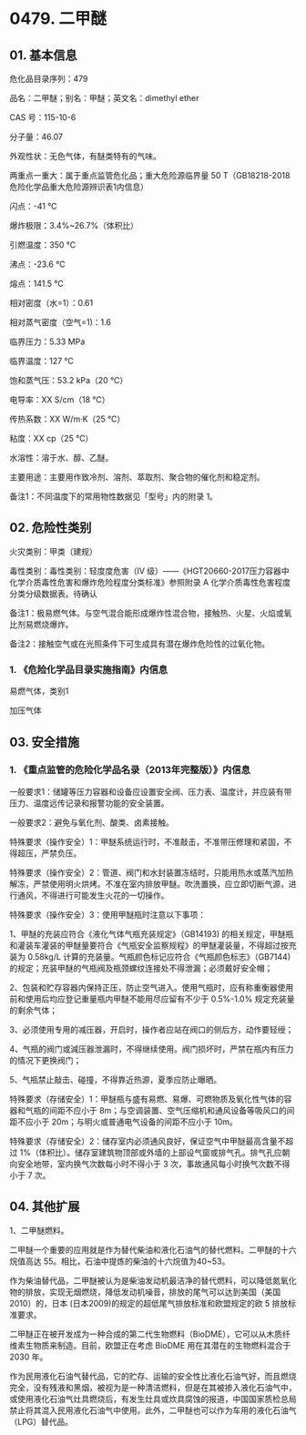 # 0479. 二甲醚

## 01. 基本信息

危化品目录序列：479

品名：二甲醚；别名：甲醚；英文名：dimethyl ether

CAS 号：115-10-6

分子量：46.07

外观性状：无色气体，有醚类特有的气味。

两重点一重大：属于重点监管危化品；重大危险源临界量 50 T（GB18218-2018危险化学品重大危险源辨识表1内信息）

闪点：-41 ℃

爆炸极限：3.4%~26.7%（体积比）

引燃温度：350 ℃

沸点：-23.6 ℃

熔点：141.5 ℃

相对密度（水=1）：0.61

相对蒸气密度（空气=1)：1.6

临界压力：5.33 MPa

临界温度：127 ℃

饱和蒸气压：53.2 kPa（20 ℃）

电导率：XX S/cm（18 ℃）

传热系数：XX W/m·K（25 ℃）

粘度：XX cp（25 ℃）

水溶性：溶于水、醇、乙醚。

主要用途：主要用作致冷剂、溶剂、萃取剂、聚合物的催化剂和稳定剂。

备注1：不同温度下的常用物性数据见「型号」内的附录 1。

## 02. 危险性类别

火灾类别：甲类（建规）

毒性类别：毒性类别：轻度度危害（IV 级）——《HGT20660-2017压力容器中化学介质毒性危害和爆炸危险程度分类标准》参照附录 A 化学介质毒性危害程度分类分级数据表。待确认

备注1：极易燃气体。与空气混合能形成爆炸性混合物，接触热、火星、火焰或氧比剂易燃烧爆炸。

备注2：接触空气或在光照条件下可生成具有潜在爆炸危险性的过氧化物。

### 1. 《危险化学品目录实施指南》内信息

易燃气体，类别1

加压气体

## 03. 安全措施

### 1. 《重点监管的危险化学品名录（2013年完整版）》内信息

一般要求1：储罐等压力容器和设备应设置安全阀、压力表、温度计，并应装有带压力、温度远传记录和报警功能的安全装置。

一般要求2：避免与氧化剂、酸类、卤素接触。

特殊要求（操作安全）1：甲醚系统运行时，不准敲击，不准带压修理和紧固，不得超压，严禁负压。

特殊要求（操作安全）2：管道、阀门和水封装置冻结时，只能用热水或蒸汽加热解冻，严禁使用明火烘烤。不准在室内排放甲醚。吹洗置换，应立即切断气源，进行通风，不得进行可能发生火花的一切操作。

特殊要求（操作安全）3：使用甲醚瓶时注意以下事项：

1、甲醚的充装应符合《液化气体气瓶充装规定》（GB14193) 的相关规定，甲醚瓶和灌装车灌装的甲醚量要符合《气瓶安全监察规程》的甲醚灌装量，不得超过按充装为 0.58kg/L 计算的充装量。气瓶颜色标记应符合《气瓶颜色标志》（GB7144) 的规定；充装甲醚的气瓶阀及瓶颈螺纹连接处不得泄漏；必须戴好安全帽；

2、包装和贮存容器内保持正压，防止空气进入。使用气瓶时，应有称重衡器使用前和使用后均应登记重量瓶内甲醚不能用尽应留有不少于  0.5%-1.0% 规定充装量的剩余气体；

3、必须使用专用的减压器，开启时，操作者应站在阀口的侧后方，动作要轻绶；

4、气瓶的阀门或減压器泄漏时，不得继续使用。阀门损坏时，严禁在瓶内有压力的情况下更换阀门；

5、气瓶禁止敲击、碰撞，不得靠近热源，夏季应防止曝晒。

特殊要求（存储安全）1：甲醚瓶与盛有易燃、易爆、可燃物质及氧化性气体的容器和气瓶的间距不应小于 8m；与空调装置、空气压缩机和通风设备等吸风口的间距不应小于 20m；与明火或普通电气设备的间距不应小于 10m。

特殊要求（存储安全）2：储存室内必须通风良好，保证空气中甲醚最高含量不超过 1%（体积比）。储存室建筑物顶部或外墙的上部设气窗或排气孔。排气孔应朝向安全地带，室内换气次数每小时不得小于 3 次，事故通风每小时换气次数不得小于 7 次。

## 04. 其他扩展

1、二甲醚燃料。

二甲醚一个重要的应用就是作为替代柴油和液化石油气的替代燃料。二甲醚的十六烷值高达 55。相比，石油中提炼的柴油的十六烷值为40~53。

作为柴油替代品，二甲醚被认为是柴油发动机最洁净的替代燃料，可以降低氮氧化物的排放，实现无烟燃烧，降低发动机噪音，排放的尾气可以达到美国（美国2010）的，日本 (日本2009)的规定的超低尾气排放标准和欧盟规定的欧 5 排放标准要求。

二甲醚正在被开发成为一种合成的第二代生物燃料（BioDME），它可以从木质纤维素生物质来制造。目前，欧盟正在考虑 BioDME 用在其潜在的生物燃料混合于 2030 年。

作为民用液化石油气替代品，它的贮存、运输的安全性比液化石油气好，而且燃烧完全，没有残液和黑烟，被视为是一种清洁燃料，但是在其被掺入液化石油气中，或使用液化石油气灶具燃烧后，有发生灶具或炊具腐蚀的报道，中国国家质检总局禁止将其混入民用液化石油气中使用。此外，二甲醚也可以作为车用的液化石油气（LPG）替代品。

